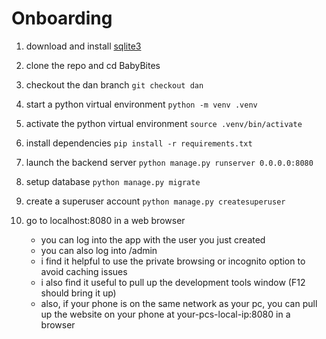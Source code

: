 # Onboarding

1. download and install [sqlite3](https://sqlite.org/download.html)

2. clone the repo and cd BabyBites

3. checkout the dan branch
    `git checkout dan`

4. start a python virtual environment
    `python -m venv .venv`

5. activate the python virtual environment
    `source .venv/bin/activate`

6. install dependencies
    `pip install -r requirements.txt`

7. launch the backend server
    `python manage.py runserver 0.0.0.0:8080`

8. setup database
   `python manage.py migrate`

9. create a superuser account
    `python manage.py createsuperuser`

10. go to localhost:8080 in a web browser
    - you can log into the app with the user you just created
    - you can also log into /admin
    - i find it helpful to use the private browsing or incognito option to avoid caching issues
    - i also find it useful to pull up the development tools window (F12 should bring it up)
    - also, if your phone is on the same network as your pc, you can pull up the website on your phone at your-pcs-local-ip:8080 in a browser
